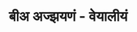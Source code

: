 ---
title: बीअ अज्झयणं - वेयालीयं
position: 2
type: chapter

parent:
  type: book

children:
  type: lesson
  count: 3

---